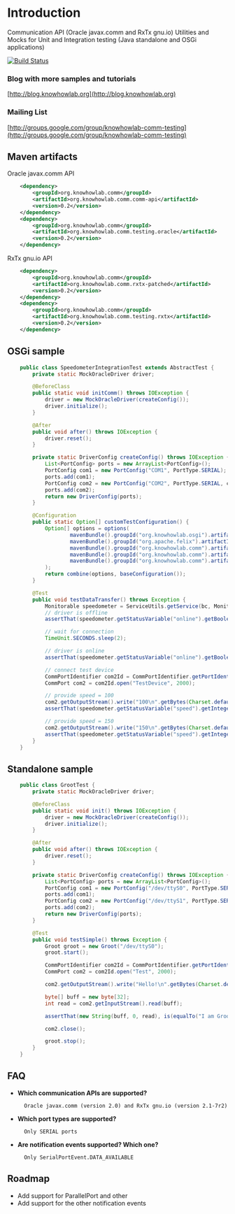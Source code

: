 # Introduction

Communication API (Oracle javax.comm and RxTx gnu.io) Utilities and Mocks
for Unit and Integration testing (Java standalone and OSGi applications)

[![Build Status](https://travis-ci.org/knowhowlab/org.knowhowlab.comm.testing.svg?branch=master)](https://travis-ci.org/knowhowlab/org.knowhowlab.comm.testing)

### Blog with more samples and tutorials

[http://blog.knowhowlab.org](http://blog.knowhowlab.org)

### Mailing List

[http://groups.google.com/group/knowhowlab-comm-testing](http://groups.google.com/group/knowhowlab-comm-testing)

## Maven artifacts

Oracle javax.comm API

```xml
    <dependency>
        <groupId>org.knowhowlab.comm</groupId>
        <artifactId>org.knowhowlab.comm.comm-api</artifactId>
        <version>0.2</version>
    </dependency>
    <dependency>
        <groupId>org.knowhowlab.comm</groupId>
        <artifactId>org.knowhowlab.comm.testing.oracle</artifactId>
        <version>0.2</version>
    </dependency>
```

RxTx gnu.io API

```xml
    <dependency>
        <groupId>org.knowhowlab.comm</groupId>
        <artifactId>org.knowhowlab.comm.rxtx-patched</artifactId>
        <version>0.2</version>
    </dependency>
    <dependency>
        <groupId>org.knowhowlab.comm</groupId>
        <artifactId>org.knowhowlab.comm.testing.rxtx</artifactId>
        <version>0.2</version>
    </dependency>
```

## OSGi sample

```java
    public class SpeedometerIntegrationTest extends AbstractTest {
        private static MockOracleDriver driver;

        @BeforeClass
        public static void initComm() throws IOException {
            driver = new MockOracleDriver(createConfig());
            driver.initialize();
        }

        @After
        public void after() throws IOException {
            driver.reset();
        }

        private static DriverConfig createConfig() throws IOException {
            List<PortConfig> ports = new ArrayList<PortConfig>();
            PortConfig com1 = new PortConfig("COM1", PortType.SERIAL);
            ports.add(com1);
            PortConfig com2 = new PortConfig("COM2", PortType.SERIAL, com1);
            ports.add(com2);
            return new DriverConfig(ports);
        }

        @Configuration
        public static Option[] customTestConfiguration() {
            Option[] options = options(
                    mavenBundle().groupId("org.knowhowlab.osgi").artifactId("monitoradmin").version("1.0.2"),
                    mavenBundle().groupId("org.apache.felix").artifactId("org.apache.felix.scr").version("1.8.2"),
                    mavenBundle().groupId("org.knowhowlab.comm").artifactId("org.knowhowlab.comm.comm-api").version(System.getProperty("project.version")),
                    mavenBundle().groupId("org.knowhowlab.comm").artifactId("org.knowhowlab.comm.testing.oracle").version(System.getProperty("project.version")),
                    mavenBundle().groupId("org.knowhowlab.comm").artifactId("org.knowhowlab.comm.testing.it.osgi.oracle").version(System.getProperty("project.version"))
            );
            return combine(options, baseConfiguration());
        }

        @Test
        public void testDataTransfer() throws Exception {
            Monitorable speedometer = ServiceUtils.getService(bc, Monitorable.class, eq(SERVICE_PID, "speedometer"));
            // driver is offline
            assertThat(speedometer.getStatusVariable("online").getBoolean(), is(false));

            // wait for connection
            TimeUnit.SECONDS.sleep(2);

            // driver is online
            assertThat(speedometer.getStatusVariable("online").getBoolean(), is(true));

            // connect test device
            CommPortIdentifier com2Id = CommPortIdentifier.getPortIdentifier("COM2");
            CommPort com2 = com2Id.open("TestDevice", 2000);

            // provide speed = 100
            com2.getOutputStream().write("100\n".getBytes(Charset.defaultCharset()));
            assertThat(speedometer.getStatusVariable("speed").getInteger(), is(100));

            // provide speed = 150
            com2.getOutputStream().write("150\n".getBytes(Charset.defaultCharset()));
            assertThat(speedometer.getStatusVariable("speed").getInteger(), is(150));
        }
    }
```

## Standalone sample

```java
    public class GrootTest {
        private static MockOracleDriver driver;

        @BeforeClass
        public static void init() throws IOException {
            driver = new MockOracleDriver(createConfig());
            driver.initialize();
        }

        @After
        public void after() throws IOException {
            driver.reset();
        }

        private static DriverConfig createConfig() throws IOException {
            List<PortConfig> ports = new ArrayList<PortConfig>();
            PortConfig com1 = new PortConfig("/dev/ttyS0", PortType.SERIAL);
            ports.add(com1);
            PortConfig com2 = new PortConfig("/dev/ttyS1", PortType.SERIAL, com1);
            ports.add(com2);
            return new DriverConfig(ports);
        }

        @Test
        public void testSimple() throws Exception {
            Groot groot = new Groot("/dev/ttyS0");
            groot.start();

            CommPortIdentifier com2Id = CommPortIdentifier.getPortIdentifier("/dev/ttyS1");
            CommPort com2 = com2Id.open("Test", 2000);

            com2.getOutputStream().write("Hello!\n".getBytes(Charset.defaultCharset()));

            byte[] buff = new byte[32];
            int read = com2.getInputStream().read(buff);

            assertThat(new String(buff, 0, read), is(equalTo("I am Groot!\n")));

            com2.close();

            groot.stop();
        }
    }
```

## FAQ

* **Which communication APIs are supported?**

        Oracle javax.comm (version 2.0) and RxTx gnu.io (version 2.1-7r2)

* **Which port types are supported?**

        Only SERIAL ports

* **Are notification events supported? Which one?**

        Only SerialPortEvent.DATA_AVAILABLE

## Roadmap

* Add support for ParallelPort and other
* Add support for the other notification events
